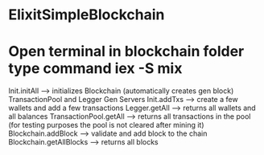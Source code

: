 # ElixitSimpleBlockchain
# Open terminal in blockchain folder type command iex -S mix
Init.initAll --> initializes Blockchain (automatically creates gen block) TransactionPool and Legger Gen Servers
Init.addTxs --> create a few wallets and add a few transactions
Legger.getAll --> returns all wallets and all balances
TransactionPool.getAll --> returns all transactions in the pool (for testing purposes the pool is not cleared after mining it)
Blockchain.addBlock --> validate and add block to the chain
Blockchain.getAllBlocks --> returns all blocks


